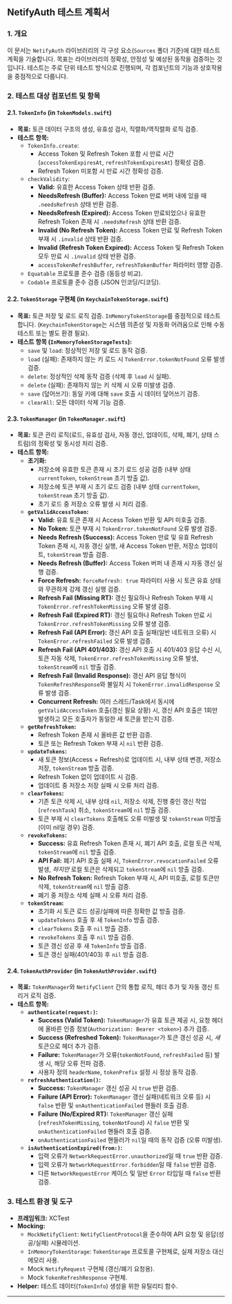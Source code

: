 ## NetifyAuth 테스트 계획서

### 1. 개요

이 문서는 `NetifyAuth` 라이브러리의 각 구성 요소(`Sources` 폴더 기준)에 대한 테스트 계획을 기술합니다. 목표는 라이브러리의 정확성, 안정성 및 예상된 동작을 검증하는 것입니다. 테스트는 주로 단위 테스트 방식으로 진행되며, 각 컴포넌트의 기능과 상호작용을 중점적으로 다룹니다.

### 2. 테스트 대상 컴포넌트 및 항목

#### 2.1. `TokenInfo` (in `TokenModels.swift`)

* **목표:** 토큰 데이터 구조의 생성, 유효성 검사, 직렬화/역직렬화 로직 검증.
* **테스트 항목:**
    * `TokenInfo.create`:
        * Access Token 및 Refresh Token 포함 시 만료 시간(`accessTokenExpiresAt`, `refreshTokenExpiresAt`) 정확성 검증.
        * Refresh Token 미포함 시 만료 시간 정확성 검증.
    * `checkValidity`:
        * **Valid:** 유효한 Access Token 상태 반환 검증.
        * **NeedsRefresh (Buffer):** Access Token 만료 버퍼 내에 있을 때 `.needsRefresh` 상태 반환 검증.
        * **NeedsRefresh (Expired):** Access Token 만료되었으나 유효한 Refresh Token 존재 시 `.needsRefresh` 상태 반환 검증.
        * **Invalid (No Refresh Token):** Access Token 만료 및 Refresh Token 부재 시 `.invalid` 상태 반환 검증.
        * **Invalid (Refresh Token Expired):** Access Token 및 Refresh Token 모두 만료 시 `.invalid` 상태 반환 검증.
        * `accessTokenRefreshBuffer`, `refreshTokenBuffer` 파라미터 영향 검증.
    * `Equatable` 프로토콜 준수 검증 (동등성 비교).
    * `Codable` 프로토콜 준수 검증 (JSON 인코딩/디코딩).

#### 2.2. `TokenStorage` 구현체 (in `KeychainTokenStorage.swift`)

* **목표:** 토큰 저장 및 로드 로직 검증. `InMemoryTokenStorage`를 중점적으로 테스트합니다. (`KeychainTokenStorage`는 시스템 의존성 및 자동화 어려움으로 인해 수동 테스트 또는 별도 환경 필요).
* **테스트 항목 (`InMemoryTokenStorageTests`):**
    * `save` 및 `load`: 정상적인 저장 및 로드 동작 검증.
    * `load` (실패): 존재하지 않는 키 로드 시 `TokenError.tokenNotFound` 오류 발생 검증.
    * `delete`: 정상적인 삭제 동작 검증 (삭제 후 `load` 시 실패).
    * `delete` (실패): 존재하지 않는 키 삭제 시 오류 미발생 검증.
    * `save` (덮어쓰기): 동일 키에 대해 `save` 호출 시 데이터 덮어쓰기 검증.
    * `clearAll`: 모든 데이터 삭제 기능 검증.

#### 2.3. `TokenManager` (in `TokenManager.swift`)

* **목표:** 토큰 관리 로직(로드, 유효성 검사, 자동 갱신, 업데이트, 삭제, 폐기, 상태 스트림)의 정확성 및 동시성 처리 검증.
* **테스트 항목:**
    * **초기화:**
        * 저장소에 유효한 토큰 존재 시 초기 로드 성공 검증 (내부 상태 `currentToken`, `tokenStream` 초기 방출 값).
        * 저장소에 토큰 부재 시 초기 로드 검증 (내부 상태 `currentToken`, `tokenStream` 초기 방출 값).
        * 초기 로드 중 저장소 오류 발생 시 처리 검증.
    * **`getValidAccessToken`:**
        * **Valid:** 유효 토큰 존재 시 Access Token 반환 및 API 미호출 검증.
        * **No Token:** 토큰 부재 시 `TokenError.tokenNotFound` 오류 발생 검증.
        * **Needs Refresh (Success):** Access Token 만료 및 유효 Refresh Token 존재 시, 자동 갱신 실행, 새 Access Token 반환, 저장소 업데이트, `tokenStream` 방출 검증.
        * **Needs Refresh (Buffer):** Access Token 버퍼 내 존재 시 자동 갱신 실행 검증.
        * **Force Refresh:** `forceRefresh: true` 파라미터 사용 시 토큰 유효 상태와 무관하게 강제 갱신 실행 검증.
        * **Refresh Fail (Missing RT):** 갱신 필요하나 Refresh Token 부재 시 `TokenError.refreshTokenMissing` 오류 발생 검증.
        * **Refresh Fail (Expired RT):** 갱신 필요하나 Refresh Token 만료 시 `TokenError.refreshTokenMissing` 오류 발생 검증.
        * **Refresh Fail (API Error):** 갱신 API 호출 실패(일반 네트워크 오류) 시 `TokenError.refreshFailed` 오류 발생 검증.
        * **Refresh Fail (API 401/403):** 갱신 API 호출 시 401/403 응답 수신 시, 토큰 자동 삭제, `TokenError.refreshTokenMissing` 오류 발생, `tokenStream`에 `nil` 방출 검증.
        * **Refresh Fail (Invalid Response):** 갱신 API 응답 형식이 `TokenRefreshResponse`와 불일치 시 `TokenError.invalidResponse` 오류 발생 검증.
        * **Concurrent Refresh:** 여러 스레드/Task에서 동시에 `getValidAccessToken` 호출(갱신 필요 상황) 시, 갱신 API 호출은 1회만 발생하고 모든 호출자가 동일한 새 토큰을 받는지 검증.
    * **`getRefreshToken`:**
        * Refresh Token 존재 시 올바른 값 반환 검증.
        * 토큰 또는 Refresh Token 부재 시 `nil` 반환 검증.
    * **`updateTokens`:**
        * 새 토큰 정보(Access + Refresh)로 업데이트 시, 내부 상태 변경, 저장소 저장, `tokenStream` 방출 검증.
        * Refresh Token 없이 업데이트 시 검증.
        * 업데이트 중 저장소 저장 실패 시 오류 처리 검증.
    * **`clearTokens`:**
        * 기존 토큰 삭제 시, 내부 상태 `nil`, 저장소 삭제, 진행 중인 갱신 작업(`refreshTask`) 취소, `tokenStream`에 `nil` 방출 검증.
        * 토큰 부재 시 `clearTokens` 호출해도 오류 미발생 및 `tokenStream` 미방출(이미 nil일 경우) 검증.
    * **`revokeTokens`:**
        * **Success:** 유효 Refresh Token 존재 시, 폐기 API 호출, 로컬 토큰 삭제, `tokenStream`에 `nil` 방출 검증.
        * **API Fail:** 폐기 API 호출 실패 시, `TokenError.revocationFailed` 오류 발생, *하지만* 로컬 토큰은 삭제되고 `tokenStream`에 `nil` 방출 검증.
        * **No Refresh Token:** Refresh Token 부재 시, API 미호출, 로컬 토큰만 삭제, `tokenStream`에 `nil` 방출 검증.
        * 폐기 중 저장소 삭제 실패 시 오류 처리 검증.
    * **`tokenStream`:**
        * 초기화 시 토큰 로드 성공/실패에 따른 정확한 값 방출 검증.
        * `updateTokens` 호출 후 새 `TokenInfo` 방출 검증.
        * `clearTokens` 호출 후 `nil` 방출 검증.
        * `revokeTokens` 호출 후 `nil` 방출 검증.
        * 토큰 갱신 성공 후 새 `TokenInfo` 방출 검증.
        * 토큰 갱신 실패(401/403) 후 `nil` 방출 검증.

#### 2.4. `TokenAuthProvider` (in `TokenAuthProvider.swift`)

* **목표:** `TokenManager`와 `NetifyClient` 간의 통합 로직, 헤더 추가 및 자동 갱신 트리거 로직 검증.
* **테스트 항목:**
    * **`authenticate(request:)`:**
        * **Success (Valid Token):** `TokenManager`가 유효 토큰 제공 시, 요청 헤더에 올바른 인증 정보(`Authorization: Bearer <token>`) 추가 검증.
        * **Success (Refreshed Token):** `TokenManager`가 토큰 갱신 성공 시, *새* 토큰으로 헤더 추가 검증.
        * **Failure:** `TokenManager`가 오류(`tokenNotFound`, `refreshFailed` 등) 발생 시, 해당 오류 전파 검증.
        * 사용자 정의 `headerName`, `tokenPrefix` 설정 시 정상 동작 검증.
    * **`refreshAuthentication()`:**
        * **Success:** `TokenManager` 갱신 성공 시 `true` 반환 검증.
        * **Failure (API Error):** `TokenManager` 갱신 실패(네트워크 오류 등) 시 `false` 반환 및 `onAuthenticationFailed` 핸들러 호출 검증.
        * **Failure (No/Expired RT):** `TokenManager` 갱신 실패(`refreshTokenMissing`, `tokenNotFound`) 시 `false` 반환 및 `onAuthenticationFailed` 핸들러 호출 검증.
        * `onAuthenticationFailed` 핸들러가 `nil`일 때의 동작 검증 (오류 미발생).
    * **`isAuthenticationExpired(from:)`:**
        * 입력 오류가 `NetworkRequestError.unauthorized`일 때 `true` 반환 검증.
        * 입력 오류가 `NetworkRequestError.forbidden`일 때 `false` 반환 검증.
        * 다른 `NetworkRequestError` 케이스 및 일반 `Error` 타입일 때 `false` 반환 검증.

### 3. 테스트 환경 및 도구

* **프레임워크:** XCTest
* **Mocking:**
    * `MockNetifyClient`: `NetifyClientProtocol`을 준수하여 API 요청 및 응답(성공/실패) 시뮬레이션.
    * `InMemoryTokenStorage`: `TokenStorage` 프로토콜 구현체로, 실제 저장소 대신 메모리 사용.
    * Mock `NetifyRequest` 구현체 (갱신/폐기 요청용).
    * Mock `TokenRefreshResponse` 구현체.
* **Helper:** 테스트 데이터(`TokenInfo`) 생성을 위한 유틸리티 함수.

---
